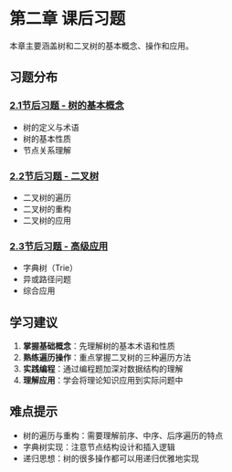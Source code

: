 # 第二章 课后习题

本章主要涵盖树和二叉树的基本概念、操作和应用。

## 习题分布

### [2.1节后习题 - 树的基本概念](2.1节后习题.md)
- 树的定义与术语
- 树的基本性质
- 节点关系理解

### [2.2节后习题 - 二叉树](2.2节后习题.md)
- 二叉树的遍历
- 二叉树的重构
- 二叉树的应用

### [2.3节后习题 - 高级应用](2.3节后习题.md)
- 字典树（Trie）
- 异或路径问题
- 综合应用

## 学习建议

1. **掌握基础概念**：先理解树的基本术语和性质
2. **熟练遍历操作**：重点掌握二叉树的三种遍历方法
3. **实践编程**：通过编程题加深对数据结构的理解
4. **理解应用**：学会将理论知识应用到实际问题中

## 难点提示

- 树的遍历与重构：需要理解前序、中序、后序遍历的特点
- 字典树实现：注意节点结构设计和插入逻辑
- 递归思想：树的很多操作都可以用递归优雅地实现
